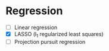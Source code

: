 # Regression
- [ ] Linear regression
- [x] LASSO (l<sub>1</sub> regularized least squares)
- [ ] Projection pursuit regression
